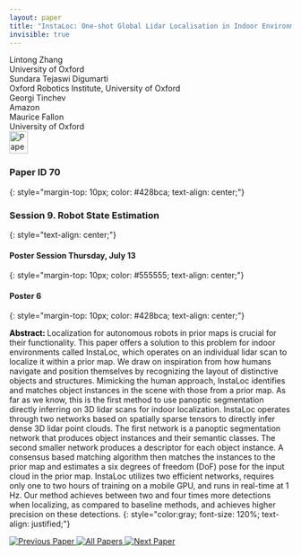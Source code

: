 ```yaml
---
layout: paper
title: "InstaLoc: One-shot Global Lidar Localisation in Indoor Environments through Instance Learning"
invisible: true
---
```

<div class="paper-authors">
<div class="paper-author-box">
    <div class="paper-author-name">Lintong Zhang</div>
    <div class="paper-author-uni">University of Oxford</div>
</div>
<div class="paper-author-box">
    <div class="paper-author-name">Sundara Tejaswi Digumarti</div>
    <div class="paper-author-uni">Oxford Robotics Institute, University of Oxford</div>
</div>
<div class="paper-author-box">
    <div class="paper-author-name">Georgi Tinchev</div>
    <div class="paper-author-uni">Amazon</div>
</div>
<div class="paper-author-box">
    <div class="paper-author-name">Maurice Fallon</div>
    <div class="paper-author-uni">University of Oxford</div>
</div>

</div><div class="paper-pdf">
<div> <a href="http://www.roboticsproceedings.org/rss19/p070.pdf"><img src="{{ site.baseurl }}/images/paper_link.png" alt="Paper Website" width = "33"  height = "40"/></a> </div>
</div>

### Paper ID 70
{: style="margin-top: 10px; color: #428bca; text-align: center;"}

### Session 9. Robot State Estimation
{: style="text-align: center;"}

#### Poster Session Thursday, July 13
{: style="margin-top: 10px; color: #555555; text-align: center;"}

#### Poster 6
{: style="margin-top: 10px; color: #428bca; text-align: center;"}

<b style="color: black;">Abstract: </b>Localization for autonomous robots in prior maps is crucial for their functionality. This paper offers a solution to this problem for indoor environments called InstaLoc, which operates on an individual lidar scan to localize it within a prior map. We draw on inspiration from how humans navigate and position themselves by recognizing the layout of distinctive objects and structures. Mimicking the human approach, InstaLoc identifies and matches object instances in the scene with those from a prior map. As far as we know, this is the first method to use panoptic segmentation directly inferring on 3D lidar scans for indoor localization. InstaLoc operates through two networks based on spatially sparse tensors to directly infer dense 3D lidar point clouds. The first network is a panoptic segmentation network that produces object instances and their semantic classes. The second smaller network produces a descriptor for each object instance. A consensus based matching algorithm then matches the instances to the prior map and estimates a six degrees of freedom (DoF) pose for the input cloud in the prior map. InstaLoc utilizes two efficient networks, requires only one to two hours of training on a mobile GPU, and runs in real-time at 1 Hz. Our method achieves between two and four times more detections when localizing, as compared to baseline methods, and achieves higher precision on these detections. 
{: style="color:gray; font-size: 120%; text-align: justified;"}


<div class="paper-menu">
<a href="{{ site.baseurl }}/program/papers/069/"> <img src="{{ site.baseurl }}/images/previous_paper_icon.png" alt="Previous Paper" title="Previous Paper"/> </a>
<a href="{{ site.baseurl }}/program/papers"><img src="{{ site.baseurl }}/images/overview_icon.png" alt="All Papers" title="All Papers"/> </a>
<a href="{{ site.baseurl }}/program/papers/071/"> <img src="{{ site.baseurl }}/images/next_paper_icon.png" alt="Next Paper" title="Next Paper"/> </a>

</div>
